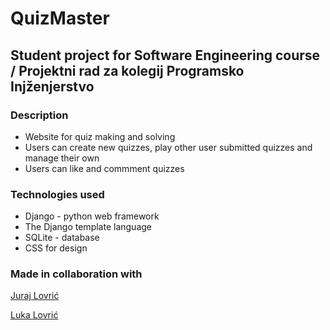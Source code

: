 # **QuizMaster**
## Student project for Software Engineering course / Projektni rad za kolegij Programsko Injženjerstvo

### **Description**
- Website for quiz making and solving
- Users can create new quizzes, play other user submitted quizzes and manage their own
- Users can like and commment quizzes

### **Technologies used**
- Django - python web framework
- The Django template language
- SQLite - database
- CSS for design

### **Made in collaboration with**
[Juraj Lovrić](https://github.com/jurajlovric)


[Luka Lovrić](https://github.com/jurajlovric)
